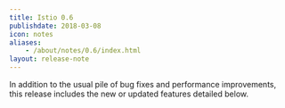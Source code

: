 ```yaml
---
title: Istio 0.6
publishdate: 2018-03-08
icon: notes
aliases:
    - /about/notes/0.6/index.html
layout: release-note
---
```


In addition to the usual pile of bug fixes and performance improvements, this release includes the new or
updated features detailed below.
